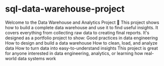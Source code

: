 # sql-data-warehouse-project
 Welcome to the Data Warehouse and Analytics Project 👋
This project shows how to build a complete data warehouse and use it to find useful insights. It covers everything from collecting raw data to creating final reports.
It's designed as a portfolio project to show:
Good practices in data engineering
How to design and build a data warehouse
How to clean, load, and analyze data
How to turn data into easy-to-understand insights
This project is great for anyone interested in data engineering, analytics, or learning how real-world data systems work

